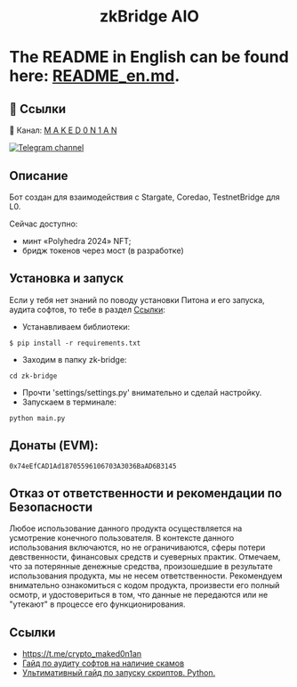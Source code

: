 <h1 align="center">zkBridge AIO<h1>

The README in English can be found here: [README_en.md](https://github.com/maked0n1an/zk-bridge/blob/master/README_en.md).

## 🔗 Ссылки
🔔 Канал: [M A K E D 0 N 1 A N](https://t.me/crypto_maked0n1an)

[![Telegram channel](https://img.shields.io/endpoint?url=https://runkit.io/damiankrawczyk/telegram-badge/branches/master?url=https://t.me/crypto_maked0n1an)](https://t.me/crypto_maked0n1an)

<h2>Описание</h2>
Бот создан для взаимодействия с Stargate, Coredao, TestnetBridge для L0. 

Сейчас доступно:
- минт «Polyhedra 2024» NFT;
- бридж токенов через мост (в разработке)

## Установка и запуск
Если у тебя нет знаний по поводу установки Питона и его запуска, аудита софтов, то тебе в раздел [Ccылки](#ссылки):

* Устанавливаем библиотеки:
<pre><code>$ pip install -r requirements.txt</code></pre>
* Заходим в папку zk-bridge:
<pre><code>cd zk-bridge</code></pre>
* Прочти 'settings/settings.py' внимательно и сделай настройку.
* Запускаем в терминале:
<pre><code>python main.py</code></pre>

## Донаты (EVM): 
<pre><code>0x74eEfCAD1Ad18705596106703A3036BaAD6B3145</code></pre>

## Отказ от ответственности и рекомендации по Безопасности

Любое использование данного продукта осуществляется на усмотрение конечного пользователя. В контексте данного использования включаются, но не ограничиваются, сферы потери девственности, финансовых средств и суеверных практик.
Отмечаем, что за потерянные денежные средства, произошедшие в результате использования продукта, мы не несем ответственности. Рекомендуем внимательно ознакомиться с кодом продукта, произвести его полный осмотр, и удостовериться в том, что данные не передаются или не "утекают" в процессе его функционирования.

## Ссылки 
<a name="Ссылки"></a> 
- https://t.me/crypto_maked0n1an
- [Гайд по аудиту софтов на наличие скамов](https://teletype.in/@brokeboi/dsxymHafdZb)
- [Ультимативный гайд по запуску скриптов. Python.](https://teletype.in/@hodlmod.eth/how-to-run-scripts)
